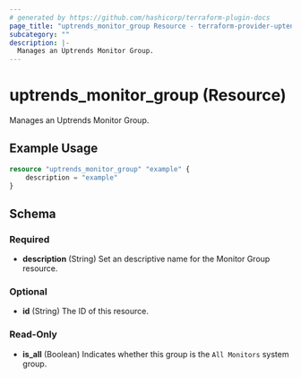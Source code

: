 ```yaml
---
# generated by https://github.com/hashicorp/terraform-plugin-docs
page_title: "uptrends_monitor_group Resource - terraform-provider-uptends"
subcategory: ""
description: |-
  Manages an Uptrends Monitor Group.
---
```


# uptrends_monitor_group (Resource)

Manages an Uptrends Monitor Group.

## Example Usage

```terraform
resource "uptrends_monitor_group" "example" {
	description = "example"
}
```

<!-- schema generated by tfplugindocs -->
## Schema

### Required

- **description** (String) Set an descriptive name for the Monitor Group resource.

### Optional

- **id** (String) The ID of this resource.

### Read-Only

- **is_all** (Boolean) Indicates whether this group is the `All Monitors` system group.


